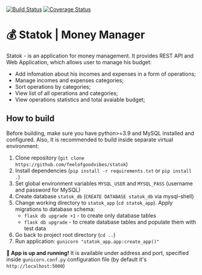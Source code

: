 [![Build Status](https://app.travis-ci.com/feelofgoodvibes/statok.svg?branch=main)](https://app.travis-ci.com/feelofgoodvibes/statok)
[![Coverage Status](https://coveralls.io/repos/github/feelofgoodvibes/statok/badge.svg?branch=main)](https://coveralls.io/github/feelofgoodvibes/statok?branch=main)

# 💰 Statok | Money Manager

Statok - is an application for money management.
It provides REST API and Web Application, which allows user to manage his budget:
- Add infomation about his incomes and expenses in a form of operations;
- Manage incomes and expenses categories;
- Sort operations by categories;
- View list of all operations and categories;
- View operations statistics and total avaiable budget;

## How to build
Before building, make sure you have python>=3.9 and MySQL installed and configured. Also, It is recommended to build inside separate virtual environment:
1. Clone repository (`git clone https://github.com/feelofgoodvibes/statok`)
2. Install dependencies (`pip install -r requirements.txt` or `pip install .`)
3. Set global environment variables `MYSQL_USER` and `MYSQL_PASS` (username and password for MySQL)
4. Create database `statok_db` (`CREATE DATABASE statok_db` via mysql-shell)
5. Change working directory to `statok_app` (`cd statok_app`). Apply migrations to database schema:
    - `flask db upgrade +1` - to create only database tables
    - `flask db upgrade` - to create database tables and populate them with test data
6. Go back to project root directory (`cd ..`)
7. Run application: `gunicorn "statok_app.app:create_app()"`

**🎉 App is up and running!**
It is available under address and port, specified inside `gunicorn.conf.py` configuration file (by default it's `http://localhost:5000`)
